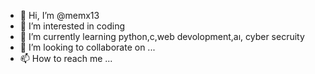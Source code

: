 - 👋 Hi, I’m @memx13
- 👀 I’m interested in coding
- 🌱 I’m currently learning python,c,web devolopment,aı, cyber secruity
- 💞️ I’m looking to collaborate on ...
- 📫 How to reach me ...

<!---
memx13/memx13 is a ✨ special ✨ repository because its `README.md` (this file) appears on your GitHub profile.
You can click the Preview link to take a look at your changes.
--->
